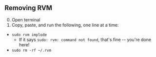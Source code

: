 ## Removing RVM

0.  Open terminal
0.  Copy, paste, and run the following, one line at a time:
  - `sudo rvm implode`
    - If it says `sudo: rvm: command not found`, that's fine -- you're done here!
  - `sudo rm -rf ~/.rvm`
